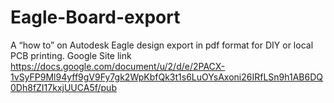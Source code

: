 # Eagle-Board-export
A “how to” on Autodesk Eagle design export in pdf format for DIY or local PCB printing.
Google Site link
https://docs.google.com/document/u/2/d/e/2PACX-1vSyFP9Ml94yff9gV9Fy7gk2WpKbfQk3t1s6LuOYsAxoni26IRfLSn9h1AB6DQ0Dh8fZI17kxjUUCA5f/pub
